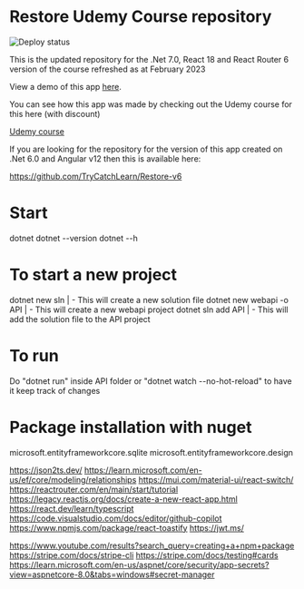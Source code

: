 # Restore Udemy Course repository

![Deploy status](https://github.com/trycatchlearn/Restore/actions/workflows/docker-push.yml/badge.svg)

This is the updated repository for the .Net 7.0, React 18 and React Router 6 version of the course refreshed as at February 2023

View a demo of this app [here](https://restore.fly.dev).

You can see how this app was made by checking out the Udemy course for this here (with discount)

[Udemy course](https://www.udemy.com/course/learn-to-build-an-e-commerce-store-with-dotnet-react-redux/?couponCode=GITHUBRESTORE)

If you are looking for the repository for the version of this app created on .Net 6.0 and Angular v12 then this is available here:

https://github.com/TryCatchLearn/Restore-v6

# Start

<!-- Abraham's Note Starts here -->

dotnet
dotnet --version
dotnet --h

# To start a new project

dotnet new sln | - This will create a new solution file
dotnet new webapi -o API | - This will create a new webapi project
dotnet sln add API | - This will add the solution file to the API project

# To run

Do "dotnet run" inside API folder or "dotnet watch --no-hot-reload" to have it keep track of changes

# Package installation with nuget

microsoft.entityframeworkcore.sqlite
microsoft.entityframeworkcore.design

https://json2ts.dev/
https://learn.microsoft.com/en-us/ef/core/modeling/relationships
https://mui.com/material-ui/react-switch/
https://reactrouter.com/en/main/start/tutorial
https://legacy.reactjs.org/docs/create-a-new-react-app.html
https://react.dev/learn/typescript
https://code.visualstudio.com/docs/editor/github-copilot
https://www.npmjs.com/package/react-toastify
https://jwt.ms/

https://www.youtube.com/results?search_query=creating+a+npm+package
https://stripe.com/docs/stripe-cli
https://stripe.com/docs/testing#cards
https://learn.microsoft.com/en-us/aspnet/core/security/app-secrets?view=aspnetcore-8.0&tabs=windows#secret-manager

